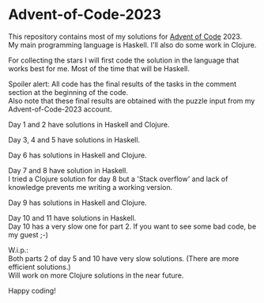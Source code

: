 # Advent-of-Code-2023

This repository contains most of my solutions for [Advent of Code](https://adventofcode.com) 2023.\
My main programming language is Haskell. I'll also do some work in Clojure.

For collecting the stars I will first code the solution in the language that works best for me. 
Most of the time that will be Haskell.

Spoiler alert: All code has the final results of the tasks in the comment section at the beginning of the code.\
Also note that these final results are obtained with the puzzle input from my Advent-of-Code-2023 account.

Day 1 and 2 have solutions in Haskell and Clojure.

Day 3, 4 and 5 have solutions in Haskell.

Day 6 has solutions in Haskell and Clojure.

Day 7 and 8 have solution in Haskell. \
I tried a Clojure solution for day 8 but a 'Stack overflow' and lack of knowledge prevents me writing a working version.

Day 9 has solutions in Haskell and Clojure.

Day 10 and 11 have solutions in Haskell. \
Day 10 has a very slow one for part 2. If you want to see some bad code, be my guest ;-)

W.i.p.:\
Both parts 2 of day 5 and 10 have very slow solutions. (There are more efficient solutions.)\
Will work on more Clojure solutions in the near future.

Happy coding!
